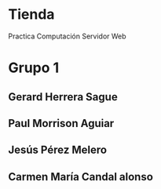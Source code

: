 # Tienda
Practica Computación Servidor Web
# Grupo 1
## Gerard Herrera Sague
## Paul Morrison Aguiar

## Jesús Pérez Melero
## Carmen María Candal alonso
